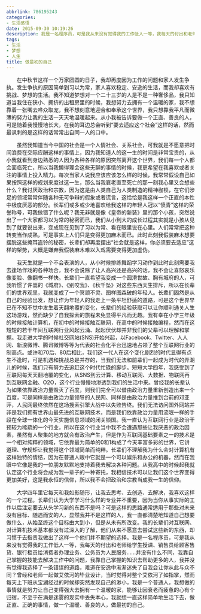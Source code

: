```yaml
---
abbrlink: 786195243
categories:
- 生活感悟
date: 2015-09-30 10:19:26
description: 我是一名程序员，可是我从来没有觉得我的工作低人一等，我每天的付出和老师给学生授课、销售员给顾客售货、银行柜员给消费者办理业务、公务员为人民服务......并没有什么不同，我靠自己掌握的技能去解决工作中的问题，我靠自己掌握的知识去帮助更多的人，我并没有觉得我选择了一条错误的道路，难道在安逸中渐渐迷失了自我会让你从此与众不同
tags:
- 生活
- 梦想
- 人生
title: 做最初的自己
---
```


&emsp;&emsp;在中秋节这样一个万家团圆的日子，我却再度因为工作的问题和家人发生争执。发生争执的原因简单到习以为常，家人喜欢稳定、安逸的生活，而我却喜欢有挑战、梦想的生活。我不知道梦想对一个二十三岁的人是不是一种奢侈品，我只知道当我住在狭小、拥挤的出租房里的时候，我想努力去拥有一个温暖的家，我不想靠着一张嘴去哗众取宠，我不想刻意地迎合和奉承这个世界，我只想靠我平凡而微薄的努力让我的生活一天天地温暖起来。从小我被告诉要做一个正直、善良的人，可是随着我慢慢地长大，在我的耳边总会听到“要去适应这个社会”这样的话，然而最讽刺的是这样的话常常出自同一人的口中。

<!--more-->

&emsp;&emsp;虽然我知道当今中国的社会是一个人情社会、关系社会，可我就是不愿意把时间浪费在交际应酬这样的事情上，因为我知道人的这一生的时间是非常宝贵的，从小我就看到身边熟悉的人因为各种各样的原因突然离开这个世界，我们每一个人都会面临死亡，所以当我懒得理会这些无聊的事情的时候，我更希望在我喜欢或者关注的事情上投入精力。每次当家人说我应该应该怎么样的时候，我常常假设自己如果按照这样的规划来度过这一生，那么当我衰老直至死亡的那一刻我心里又会想些什么？我讨厌政治和宗教，因为这是由人类自己为人类制造的精神枷锁，在它们涉足的领域常常伴随各种无可争辩的假象或者谎言，这恰恰是我这样一个正直的本性中极度厌恶的部分。长辈们或多或少地喜欢给我这样的年轻人冠以“愤青”这样的荣誉称号，可我做错了什么呢？我无非就是像《皇帝的新装》里的那个小孩，突然说出了一个大家都习以为常的秘密而已，我们从小到大的成长过程其实就是小孩从见到了就要说出来，变成现在见到了习以为常、看在眼里说在心里。人们常常把这种转变当作成熟，可是事实上人们只是变得更加麻木而已。此时此刻我假装麻木想要摆脱这些掩耳盗铃的秘密，长辈们却再度摆出“社会就是这样，你必须要去适应”这样的架势，大概是嫌弃我假装麻木难以入戏需要变得更加虚伪。

&emsp;&emsp;我天生就是一个不会表演的人，从小时候排练舞蹈学习动作到此时此刻需要我去逢场作戏的各种场合，我不会说除了让人高兴还是高兴的话，我不会让喜怒哀乐像变脸、像翻书一样快。长辈们一直希望我变成一个圆滑世故、胸有城府的人，可我听惯了许嵩的《城府》、《别咬我》、《秋千坠》对这些东西天生排斥，所以在长辈们的世界观里，我就变成了一个冥顽不灵、图样图森破的年轻人。长辈们固然是从自己的经验出发，想让作为年轻人的我走上一条平坦舒适的道路，可是这个世界早已在不知不觉中发生着天翻地覆的变化，长辈们的经验获取可以让你顺利通关人生这场游戏，然而缺少了自我探索的旅程未免显得平凡而无趣。我有幸在小学三年级的时候接触计算机，在初中的时候接触互联网，在高中的时候接触编程，然而在这短短的若干年间互联网行业风起云涌、起起伏伏却并非我们的父辈可以理解和掌握。我走进大学的时候社交网站(SNS)开始兴起，以Facebook、Twitter、人人网、新浪微博、腾讯微博等等为代表的社会化平台迅速地占领了整个互联网行业的制高点。或许和70后、80后相比，我们这一代人在这个变化剧烈的时代显得有点生不逢时，可是机遇和挑战总是并存的，当我们无法和前辈们一起成为时代的弄潮儿的时候，我们只有努力去追赶这个时代忙碌的脚步。短短大学四年，我感受到了互联网每天天翻地覆的变化，从SNS到云计算、移动互联网、大数据、物联网再到互联网金融、O2O，这个行业慢慢地渗透到我们的生活中来。曾经我的长辈认为如果依靠政治力量毁灭了百度，则我们完全可以借由政治力量重新创造出来一个百度，可是同样是由政治力量领导的人民网、同样是由政治力量推到台前的邓亚萍，人民网最终依然在这场搜索引擎大战中以失败告终。我们无法访问国外网站并非是我们拥有世界山最先进的互联网技术，而是我们依靠政治力量用流氓一样的手段在全球一体化的今天实施信息领域的闭关锁国。我一直认为互联网行业是政治干预较为稀疏的一个行业，所以在这个行业当中我不会遭遇那些让我厌恶的政治因素，虽然有人聚集的地方就会有政治产生，但是作为互联网基础要素之一的技术是一个相对纯粹的领域，它依靠最为简单的0和1构成了今天丰富多彩的世界，它讲道理、守规矩让我觉得这个领域简单而纯粹。长辈们不理解我为什么会对计算机有这样独特的情结，因为在普通人眼中它就是一个可以娱乐和办公的机器，然而在我眼中它像是我的一位朋友默默地支持着我去解决各种问题。从我高中的时候起我就认定这个行业将会成为我一辈子的一种寄托，我相信技术可以让我们这个世界变得更加美好，这是我永恒的信仰，所以我不会把政治和宗教当成我一生的信仰。

&emsp;&emsp;大学四年里它每天和我如影随形，让我去思考、去创造、去解决，我喜欢这样的一个过程。长辈们认为大学学习什么样的专业并不重要，因为当你从事实际的工作以后注定要去从头学习新的东西不是吗？可是这样的思路通常适用于那些对未来没有目标、随遇而安的人，显然我并不是这样的人，我一直都清楚地知道自己想要做什么，从始至终这个目标由大到小，但是从未有所改变。我的长辈们对互联网、对计算机技术基本都没有过深入的了解，他们从来不愿意去尝试这些新的东西，却习惯于去指责我做出了这样一个他们并不期望的选择。我是一名程序员，可是我从来没有觉得我的工作低人一等，我每天的付出和老师给学生授课、销售员给顾客售货、银行柜员给消费者办理业务、公务员为人民服务......并没有什么不同，我靠自己掌握的技能去解决工作中的问题，我靠自己掌握的知识去帮助更多的人，我并没有觉得我选择了一条错误的道路，难道在安逸中渐渐迷失了自我会让你从此与众不同？曾经和老师一起做艾依河的毕业设计，当时觉得对整个艾依河了如指掌，然而每天上下班从宝湖经过的时候却突然发现自己的渺小，我是一个普通人，我想做的事情就是努力让自己变得强大去拥有一个温暖的家，能够让因衰老而疲惫的心有个归宿，不至于在满是迷雾的现实中丢失本心，我就想一直这样简单地生活下去，做正直、正确的事情，做一个温暖、善良的人，做最初的自己。